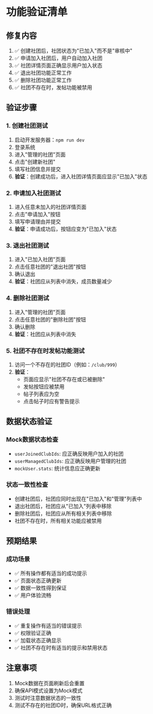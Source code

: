 # 功能验证清单

## 修复内容
1. ✅ 创建社团后，社团状态为"已加入"而不是"审核中"
2. ✅ 申请加入社团后，用户自动加入社团
3. ✅ 社团详情页面正确显示用户加入状态
4. ✅ 退出社团功能正常工作
5. ✅ 删除社团功能正常工作
6. ✅ 社团不存在时，发帖功能被禁用

## 验证步骤

### 1. 创建社团测试
1. 启动开发服务器：`npm run dev`
2. 登录系统
3. 进入"管理的社团"页面
4. 点击"创建新社团"
5. 填写社团信息并提交
6. **验证**：创建成功后，进入社团详情页面应显示"已加入"状态

### 2. 申请加入社团测试
1. 进入任意未加入的社团详情页面
2. 点击"申请加入"按钮
3. 填写申请理由并提交
4. **验证**：申请成功后，按钮应变为"已加入"状态

### 3. 退出社团测试
1. 进入"已加入社团"页面
2. 点击任意社团的"退出社团"按钮
3. 确认退出
4. **验证**：社团应从列表中消失，成员数量减少

### 4. 删除社团测试
1. 进入"管理的社团"页面
2. 点击任意社团的"删除社团"按钮
3. 确认删除
4. **验证**：社团应从列表中消失

### 5. 社团不存在时发帖功能测试
1. 访问一个不存在的社团ID（例如：`/club/999`）
2. **验证**：
   - 页面应显示"社团不存在或已被删除"
   - 发帖按钮应被禁用
   - 帖子列表应为空
   - 点击帖子时应有警告提示

## 数据状态验证

### Mock数据状态检查
- `userJoinedClubIds`: 应正确反映用户加入的社团
- `userManagedClubIds`: 应正确反映用户管理的社团
- `mockUser.stats`: 统计信息应正确更新

### 状态一致性检查
- 创建社团后，社团应同时出现在"已加入"和"管理"列表中
- 退出社团后，社团应从"已加入"列表中移除
- 删除社团后，社团应从所有相关列表中移除
- 社团不存在时，所有相关功能应被禁用

## 预期结果

### 成功场景
- ✅ 所有操作都有适当的成功提示
- ✅ 页面状态正确更新
- ✅ 数据一致性得到保证
- ✅ 用户体验流畅

### 错误处理
- ✅ 重复操作有适当的错误提示
- ✅ 权限验证正确
- ✅ 加载状态正确显示
- ✅ 社团不存在时有适当的提示和禁用状态

## 注意事项
1. Mock数据在页面刷新后会重置
2. 确保API模式设置为Mock模式
3. 测试时注意数据状态的一致性
4. 测试不存在的社团ID时，确保URL格式正确 